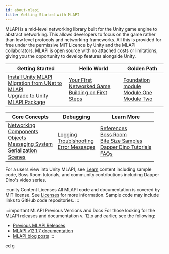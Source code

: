```yaml
---
id: about-mlapi
title: Getting Started with MLAPI
---
```


MLAPI is a mid-level networking library built for the Unity game engine to abstract networking. This allows developers to focus on the game rather than low level protocols and networking frameworks. All this is provided for free under the permissive MIT Licence by Unity and the MLAPI collaborators. MLAPI is open source with no attached costs or limitations, giving you the opportunity to develop features alongside Unity.

<div class="table-columns-plain">

| Getting Started | Hello World | Golden Path |
| -- | -- | -- |
| [Install Unity MLAPI](../migration/installation.md)<br/>[Migration from UNet to MLAPI](../migration/migratingtomlapi.md)<br/>[Upgrade to Unity MLAPI Package](../migration/migratingfrommlapi.md) | [Your First Networked Game](../tutorials/helloworld/helloworldintro)<br/>[Building on First Steps](../tutorials/helloworld/helloworldtwo) | [Foundation module](../tutorials/goldenpath_series/goldenpath_foundation_module.md) <br/> [Module One](../tutorials/goldenpath_series/gp_module_one.md)<br/>[Module Two](../tutorials/goldenpath_series/gp_module_two.md)<br/>|

</div>

<div class="table-columns-plain">

| Core Concepts | Debugging | Learn More |
| -- | -- | -- |
| [Networking](../getting-started/connection-approval.md)<br/>[Components](../components/networkmanager.md)<br/>[Objects](../mlapi-basics/object-spawning.md)<br/>[Messaging System](../advanced-topics/messaging-system.md)<br/>[Serialization](../advanced-topics/serialization/serialization-intro.md)<br/>[Scenes](../mlapi-basics/scene-management.md) | [Logging](../mlapi-basics/logging.md)<br/>[Troublshooting](../troubleshooting/troubleshooting.md)<br/>[Error Messages](../troubleshooting/error-messages.md) | [References](../learn/index.md)<br/>[Boss Room](../learn/getting-started-boss-room.md)<br/>[Bite Size Samples](../learn/bitesize-introduction.md)<br/>[Dapper Dino Tutorials](../learn/dapper/dapper-video.md)<br/>[FAQs](../learn/faq.md) |

</div>

For a users view into Unity MLAPI, see [Learn](../learn/index.md) content including sample code, Boss Room tutorials, and community contributions including Dapper Dino's video series.

:::unity Content Licenses
All MLAPI code and documentation is covered by MIT license. See [Licenses](/reference/license) for more information. Sample code may include links to GitHub code repositories.
:::

:::important MLAPI Previous Versions and Docs
For those looking for the MLAPI releases and documentation v. 12.x and earlier, see the following:

* [Previous MLAPI Releases](https://github.com/Unity-Technologies/com.unity.multiplayer.mlapi/releases)
* [MLAPI v12.1.7 documentation](https://github.com/Unity-Technologies/com.unity.multiplayer.mlapi/blob/v12.1.7/docs/_docs/)
* [MLAPI blog posts](https://github.com/Unity-Technologies/com.unity.multiplayer.mlapi/tree/v12.1.7/docs/_posts)
:::

cd g